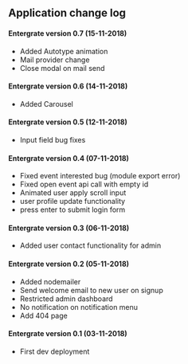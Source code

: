 ## Application change log

#### Entergrate version 0.7 (15-11-2018)

+ Added Autotype animation
+ Mail provider change
+ Close modal on mail send

#### Entergrate version 0.6 (14-11-2018)

+ Added Carousel

#### Entergrate version 0.5 (12-11-2018)

+ Input field bug fixes

#### Entergrate version 0.4 (07-11-2018)

+ Fixed event interested bug (module export error)
+ Fixed open event api call with empty id
+ Animated user apply scroll input
+ user profile update functionality
+ press enter to submit login form

#### Entergrate version 0.3 (06-11-2018)

+ Added user contact functionality for admin

#### Entergrate version 0.2 (05-11-2018)

+ Added nodemailer
+ Send welcome email to new user on signup
+ Restricted admin dashboard
+ No notification on notification menu
+ Add 404 page

#### Entergrate version 0.1 (03-11-2018)

+ First dev deployment
